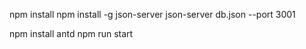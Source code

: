 npm install
npm install -g json-server
json-server db.json --port 3001

npm install antd
npm run start